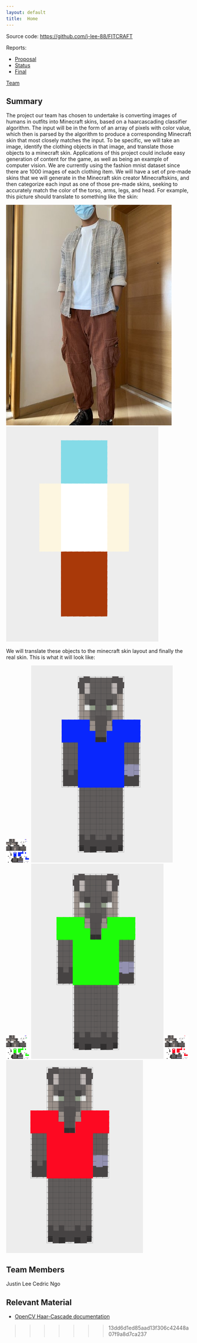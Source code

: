 ```yaml
---
layout: default
title:  Home
---
```


Source code: https://github.com/j-lee-88/FITCRAFT

Reports:

- [Proposal](proposal.html)
- [Status](status.html)
- [Final](final.html)

[Team](team.html)

## Summary
The project our team has chosen to undertake is converting images of humans in outfits into Minecraft skins, based on a haarcascading classifier algorithm. The input will be in the form of an array of pixels with color value, which then is parsed by the algorithm to produce a corresponding Minecraft skin that most closely matches the input. To be specific, we will take an image, identify the clothing objects in that image, and translate those objects to a minecraft skin. Applications of this project could include easy generation of content for the game, as well as being an example of computer vision. We are currently using the fashion mnist dataset since there are 1000 images of each clothing item. We will have a set of pre-made skins that we will generate in the Minecraft skin creator Minecraftskins, and then categorize each input as one of those pre-made skins, seeking to accurately match the color of the torso, arms, legs, and head. For example, this picture should translate to something like the skin:

![Simple Goal Image](https://github.com/j-lee-88/FITCRAFT/blob/main/goal%20img1.jpg)
![Simple Goal Minecraft Skin](https://github.com/j-lee-88/FITCRAFT/blob/main/goal%20img2.png)

We will translate these objects to the minecraft skin layout and finally the real skin. This is what it will look like:

![Mockup of Final Minecraft Skin For RGB T-Shirts](https://github.com/j-lee-88/FITCRAFT/blob/main/docimg/bluelayout.png)
![Mockup of Final Minecraft Skin For RGB T-Shirts](https://github.com/j-lee-88/FITCRAFT/blob/main/docimg/bluelayoutshirt.png)
![Mockup of Final Minecraft Skin For RGB T-Shirts](https://github.com/j-lee-88/FITCRAFT/blob/main/docimg/greenlayout.png)
![Mockup of Final Minecraft Skin For RGB T-Shirts](https://github.com/j-lee-88/FITCRAFT/blob/main/docimg/greenlayoutshirt.png)
![Mockup of Final Minecraft Skin For RGB T-Shirts](https://github.com/j-lee-88/FITCRAFT/blob/main/docimg/redlayout.png)
![Mockup of Final Minecraft Skin For RGB T-Shirts](https://github.com/j-lee-88/FITCRAFT/blob/main/docimg/redlayoutshirt.png)

## Team Members
Justin Lee
Cedric Ngo

## Relevant Material
- [OpenCV Haar-Cascade documentation](https://docs.opencv.org/3.4/db/d28/tutorial_cascade_classifier.html)

>>>>>>> 13dd6d1ed85aad13f306c42448a07f9a8d7ca237

